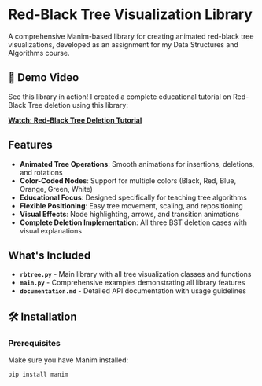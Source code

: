 # Red-Black Tree Visualization Library

A comprehensive Manim-based library for creating animated red-black tree visualizations, developed as an assignment for my Data Structures and Algorithms course.

## 🎥 Demo Video

See this library in action! I created a complete educational tutorial on Red-Black Tree deletion using this library:

**[Watch: Red-Black Tree Deletion Tutorial](https://youtu.be/mEuPlAkC5fI?si=MFaIxhuGOa5OG6pt)**

## Features

- **Animated Tree Operations**: Smooth animations for insertions, deletions, and rotations
- **Color-Coded Nodes**: Support for multiple colors (Black, Red, Blue, Orange, Green, White)
- **Educational Focus**: Designed specifically for teaching tree algorithms
- **Flexible Positioning**: Easy tree movement, scaling, and repositioning
- **Visual Effects**: Node highlighting, arrows, and transition animations
- **Complete Deletion Implementation**: All three BST deletion cases with visual explanations

## What's Included

- **`rbtree.py`** - Main library with all tree visualization classes and functions
- **`main.py`** - Comprehensive examples demonstrating all library features
- **`documentation.md`** - Detailed API documentation with usage guidelines

## 🛠 Installation

### Prerequisites

Make sure you have Manim installed:

```bash
pip install manim